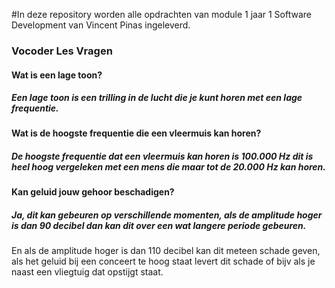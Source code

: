#In deze repository worden alle opdrachten van module 1 jaar 1 Software Development van Vincent Pinas ingeleverd.


### Vocoder Les Vragen
#### Wat is een lage toon?
##### Een lage toon is een trilling in de lucht die je kunt horen met een lage frequentie.
#### Wat is de hoogste frequentie die een vleermuis kan horen?
##### De hoogste frequentie dat een vleermuis kan horen is ***100.000 Hz*** dit is heel hoog vergeleken met een mens die maar tot de ***20.000 Hz*** kan horen.
#### Kan geluid jouw gehoor beschadigen?
##### Ja, dit kan gebeuren op verschillende momenten, als de amplitude hoger is dan 90 decibel dan kan dit over een wat langere periode gebeuren.
En als de amplitude hoger is dan 110 decibel kan dit meteen schade geven, als het geluid bij een conceert te hoog staat levert dit schade of bijv als je naast een vliegtuig dat opstijgt staat.